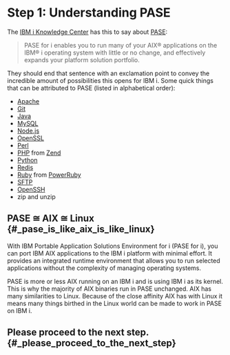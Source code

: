 # Step 1: Understanding PASE

The [IBM i Knowledge Center](http://www.ibm.com/support/knowledgecenter/) has this to say about [PASE](https://kti.news/pase-v73):

> PASE for i enables you to run many of your AIX® applications on the IBM® i operating system with little or no change, and effectively expands your platform solution portfolio.

They should end that sentence with an exclamation point to convey the incredible amount of possibilities this opens for IBM i. Some quick things that can be attributed to PASE \(listed in alphabetical order\):

* [Apache](http://httpd.apache.org/)
* [Git](https://git-scm.com)
* [Java](https://java.com/en/)
* [MySQL](http://www.mysql.com/)
* [Node.js](https://nodejs.org)
* [OpenSSL](https://www.openssl.org/)
* [Perl](https://www.perl.org/)
* [PHP](http://php.net/) from [Zend](http://zend.com)
* [Python](https://www.python.org/)
* [Redis](https://redis.io/)
* [Ruby](https://www.ruby-lang.org) from [PowerRuby](http://powerruby.com)
* [SFTP](https://en.wikipedia.org/wiki/SSH_File_Transfer_Protocol)
* [OpenSSH](https://www.openssh.com/)
* zip and unzip

## PASE **≅** AIX **≅** Linux {#_pase_is_like_aix_is_like_linux}

With IBM Portable Application Solutions Environment for i \(PASE for i\), you can port IBM AIX applications to the IBM i platform with minimal effort. It provides an integrated runtime environment that allows you to run selected applications without the complexity of managing operating systems.

PASE is more or less AIX running on an IBM i and is using IBM i as its kernel. This is why the majority of AIX binaries run in PASE unchanged. AIX has many similarities to Linux. Because of the close affinity AIX has with Linux it means many things birthed in the Linux world can be made to work in PASE on IBM i.

## Please proceed to the next step. {#_please_proceed_to_the_next_step}

